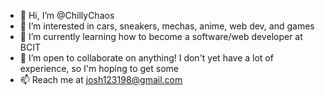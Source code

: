 - 👋 Hi, I’m @ChillyChaos
- 👀 I’m interested in cars, sneakers, mechas, anime, web dev, and games
- 🌱 I’m currently learning how to become a software/web developer at BCIT
- 💞️ I’m open to collaborate on anything! I don't yet have a lot of experience, so I'm hoping to get some
- 📫 Reach me at josh123198@gmail.com

<!---
ChillyChaos/ChillyChaos is a ✨ special ✨ repository because its `README.md` (this file) appears on your GitHub profile.
You can click the Preview link to take a look at your changes.
--->
